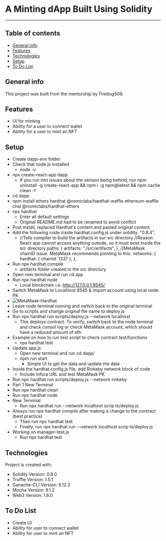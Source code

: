 # A Minting dApp Built Using Solidity

---

## Table of contents

- [General info](#general-info)
- [Features](#features)
- [Technologies](#technologies)
- [Setup](#setup)
- [To Do List](#to-do-list)

## General info

This project was built from the mentorship by Firebug509.

## Features

- UI for minting
- Ability for a user to connect wallet
- Ability for a user to mint an NFT

## Setup

- Create dapp-env folder
- Check that node.js installed
  - node -v
- npx create-react-app dapp
  - If you run into issues about the verison being behind, run npm uninstall -g create-react-app && npm i -g npm@latest && npm cache clean -f
- cd dapp
- npm install ethers hardhat @nomiclabs/hardhat-waffle ethereum-waffle chai @nomiclabs/hardhat-ethers
- npx hardhat
  - Enter all default settings
  - Original README.md had to be renamed to avoid conflict
- Post install, replaced Hardhat's content and pasted original content.
- Add the following code inside hardhat.config.js under solidity: "0.8.4",
  - //Tells compiler to build the artifacts in our src directory
    //Reason: React app cannot access anything outside, so it must exist inside the src directory
    paths: {
    artifacts: "./src/artifacts",
    },
    //MetaMask chainID issue. MetaMask recommends pointing to this.
    networks: {
    hardhat: {
    chainId: 1337
    },
    },
- Run npx hardhat compile
  - artifacts folder created in the src directory
- Open new terminal and run cd app
- Run npx hardhat node
  - Local blockchain i.e. http://127.0.0.1:8545/
- Switch MetaMask to LocalHost 8545 & import account using local node PK
- ![MetaMask-Hardhat](https://user-images.githubusercontent.com/96752508/168085825-7963931a-867a-4fc7-99d9-0afdbc7fdd9d.png)
- Leave node terminal running and switch back to the original terminal
- Go to scripts and change original file name to deploy.js
- Run npx hardhat run scripts/deploy.js --network localhost
  - This deploys contract. To verify, switch back to the node terminal and check consol log or check MetaMask account, which should have a reduced amount of eth
- Example on how to run test script to check contract test/functions
  - npx hardhat test
- Update app.js
  - Open new terminal and run cd dapp/
  - npm run start
    - Simple UI to get the data and update the data
- Inside the hardhat.config.js file, add Rinkeby network block of code
  - Include Infura URL and test MetaMask PK
- Run npx hardhat run scripts/deploy.js --network rinkeby
- Part 1 New Terminal
- Run npx hardhat clean
- Run npx hardhat node
- New Terminal
    - Run npx hardhat run --network localhost scrip
ts/deploy.js
- Always run npx hardhat compile after making a change to the contract (best practice)
    - Then run npx hardhat test
    - Finally, run npx hardhat run --network localhost scrip
ts/deploy.js
- Working on manager-test.js
    - Run npx hardhat test

## Technologies

Project is created with:

- Solidity Version: 0.8.0
- Truffle Version: 1.5.1
- Ganache-CLI Version: 6.12.2
- Mocha Version: 9.1.2
- Web3 Version: 1.6.0

## To Do List

- Create UI
- Ability for user to connect wallet
- Ability for user to mint an NFT
